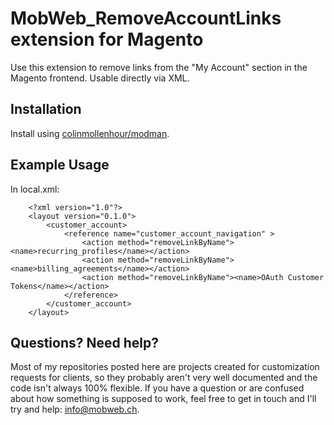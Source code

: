 # MobWeb_RemoveAccountLinks extension for Magento

Use this extension to remove links from the "My Account" section in the Magento frontend. Usable directly via XML.

## Installation

Install using [colinmollenhour/modman](https://github.com/colinmollenhour/modman/).

## Example Usage

In local.xml:

```
	<?xml version="1.0"?>
	<layout version="0.1.0">
	    <customer_account>
	        <reference name="customer_account_navigation" >
	            <action method="removeLinkByName"><name>recurring_profiles</name></action>
	            <action method="removeLinkByName"><name>billing_agreements</name></action>
	            <action method="removeLinkByName"><name>OAuth Customer Tokens</name></action>
	        </reference>
	    </customer_account>
	</layout>
```

## Questions? Need help?

Most of my repositories posted here are projects created for customization requests for clients, so they probably aren't very well documented and the code isn't always 100% flexible. If you have a question or are confused about how something is supposed to work, feel free to get in touch and I'll try and help: [info@mobweb.ch](mailto:info@mobweb.ch).
